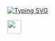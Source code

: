 [![Typing SVG](https://readme-typing-svg.herokuapp.com?font=Whereas+recognition+of+the+inherent+dignity&pause=1000&color=F70000&width=435&lines=%D0%9E%D0%B9+%D0%B1%D0%BB-%D1%8F-%D1%8F-%D1%8F-%D1%8F)](https://git.io/typing-svg)

<img height="32" width="32" src="https://user-images.githubusercontent.com/105783276/235911226-99a74da1-f4ed-4daf-b85a-d9c0a883ff65.svg" />

<!--
**TyanVsharfe/TyanVsharfe** is a ✨ _special_ ✨ repository because its `README.md` (this file) appears on your GitHub profile.

Here are some i![Uploading spring.svg…]()
deas to get you started:

- 🔭 I’m currently working on ...
- 🌱 I’m currently learning ...
- 👯 I’m looking to collaborate on ...
- 🤔 I’m looking for help with ...
- 💬 Ask me about ...
- 📫 How to reach me: ...
- 😄 Pronouns: ...
- ⚡ Fun fact: ...
-->
